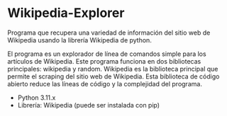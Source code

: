 # Wikipedia-Explorer
Programa que recupera una variedad de información del sitio web de Wikipedia usando la
librería Wikipedia de python.

El programa es un explorador de línea de comandos simple para los artículos de Wikipedia. 
Este programa funciona en dos bibliotecas principales: wikipedia y random. Wikipedia es la biblioteca principal que permite el scraping del sitio web de Wikipedia. Esta biblioteca de código abierto reduce las líneas de código y la complejidad del programa.

- Python 3.11.x
- Librería: Wikipedia (puede ser instalada con pip)


